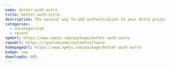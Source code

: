 ```yaml
---
name: better-auth-astro
title: better-auth-astro
description: The easiest way to add authentication to your Astro project!
categories:
  - uncategorized
  - recent
npmUrl: https://www.npmjs.com/package/better-auth-astro
repoUrl: https://ryanleecode/systemfsoftware
homepageUrl: https://www.npmjs.com/package/better-auth-astro
badge: new
downloads: 605
---
```

